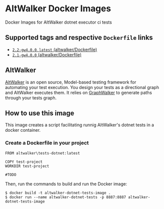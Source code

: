 # AltWalker Docker Images

Docker Images for AltWalker dotnet executor ci tests

## Supported tags and respective `Dockerfile` links

* [`2.2-gw4.0.0`, `latest` (altwalker/Dockerfile)](https://gitlab.com/altom/altwalker/docker-images/blob/master/tests-dotnet/Dockerfile)
* [`2.1-gw4.0.0` (altwalker/Dockerfile)](https://gitlab.com/altom/altwalker/docker-images/blob/master/tests-dotnet/Dockerfile)

## AltWalker

[AltWalker](https://altom.gitlab.io/altwalker/altwalker) is an open source, Model-based testing framework for automating your test execution. You design your tests as a directional graph and AltWalker executes them. It relies on [GraphWalker](http://graphwalker.github.io/) to generate paths through your tests graph.

## How to use this image

This image creates a script facilitating runnig AltWalker's dotnet tests in a docker container.

### Create a Dockerfile in your project

```
FROM altwalker\tests-dotnet:latest

COPY test-project
WORKDIR test-project

#TODO
```

Then, run the commands to build and run the Docker image:

```
$ docker build -t altwalker-dotnet-tests-image .
$ docker run --name altwalker-dotnet-tests -p 8887:8887 altwalker-dotnet-tests-image
```